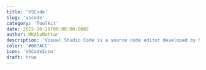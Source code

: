 ```yaml
---
title: 'VSCode'
slug: 'vscode'
category: 'Toolkit'
date: 2022-10-26T00:00:00.000Z
author: MKAbuMattar
description: 'Visual Studio Code is a source code editor developed by Microsoft for Windows, Linux and macOS.'
color: '#007ACC'
icon: 'VSCodeIcon'
draft: true
---
```

